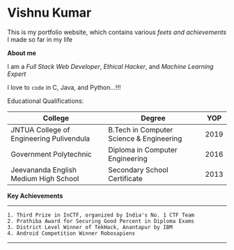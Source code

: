 # Vishnu Kumar

This is my portfolio website, which contains various *feets and achievements* I made so far in my life

**About me**

I am a *Full Stack Web Developer*, *Ethical Hacker*, and *Machine Learning Expert*

I love to ```code``` in C, Java, and Python...!!!


Educational Qualifications:

|College|Degree|YOP|
|---|---|---|
|JNTUA College of Engineering Pulivendula| B.Tech in Computer Science & Engineering|2019|
|Government Polytechnic| Diploma in Computer Engineering| 2016 |
|Jeevananda English Medium High School| Secondary School Certificate | 2013 |


**Key Achievements**

***

    1. Third Prize in InCTF, organized by India's No. 1 CTF Team
    2. Prathiba Award for Securing Good Percent in Diploma Exams
    3. District Level Winner of TekHack, Anantapur by IBM
    4. Android Competition Winner Robosapiens

***
